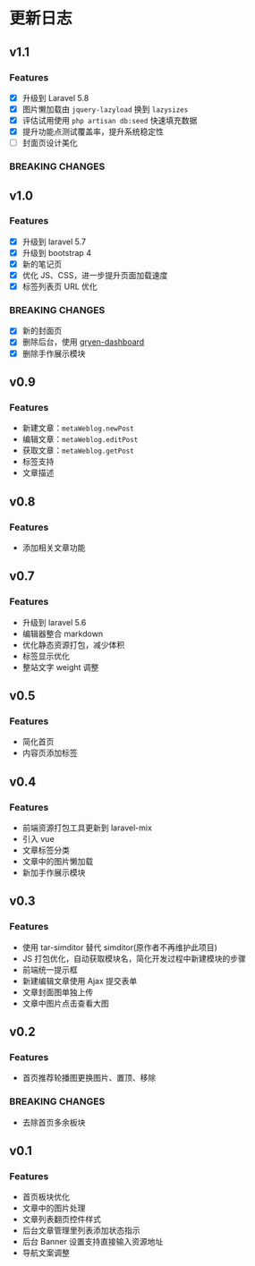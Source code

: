 # 更新日志

## v1.1

### Features

* [x] 升级到 Laravel 5.8
* [x] 图片懒加载由 `jquery-lazyload` 换到 `lazysizes`
* [x] 评估试用使用 `php artisan db:seed` 快速填充数据
* [x] 提升功能点测试覆盖率，提升系统稳定性
* [ ] 封面页设计美化

### BREAKING CHANGES

## v1.0

### Features

* [x] 升级到 laravel 5.7
* [x] 升级到 bootstrap 4
* [x] 新的笔记页
* [x] 优化 JS、CSS，进一步提升页面加载速度
* [x] 标签列表页 URL 优化

### BREAKING CHANGES

* [x] 新的封面页
* [x] 删除后台，使用 [gryen-dashboard](https://github.com/itargaryen/gryen-dashboard)
* [x] 删除手作展示模块

## v0.9

### Features

* 新建文章：`metaWeblog.newPost`
* 编辑文章：`metaWeblog.editPost`
* 获取文章：`metaWeblog.getPost`
* 标签支持
* 文章描述

## v0.8

### Features

* 添加相关文章功能

## v0.7

### Features

* 升级到 laravel 5.6
* 编辑器整合 markdown
* 优化静态资源打包，减少体积
* 标签显示优化
* 整站文字 weight 调整

## v0.5

### Features

* 简化首页
* 内容页添加标签

## v0.4

### Features

* 前端资源打包工具更新到 laravel-mix
* 引入 vue
* 文章标签分类
* 文章中的图片懒加载
* 新加手作展示模块

## v0.3

### Features

* 使用 tar-simditor 替代 simditor(原作者不再维护此项目)
* JS 打包优化，自动获取模块名，简化开发过程中新建模块的步骤
* 前端统一提示框
* 新建编辑文章使用 Ajax 提交表单
* 文章封面图单独上传
* 文章中图片点击查看大图

## v0.2

### Features

* 首页推荐轮播图更换图片、置顶、移除

### BREAKING CHANGES

* 去除首页多余板块

## v0.1

### Features

* 首页板块优化
* 文章中的图片处理
* 文章列表翻页控件样式
* 后台文章管理里列表添加状态指示
* 后台 Banner 设置支持直接输入资源地址
* 导航文案调整
